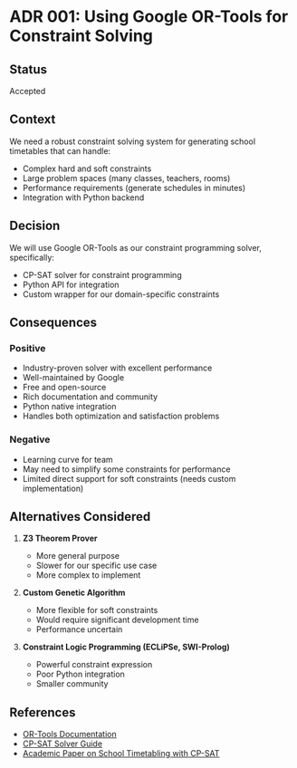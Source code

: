 # ADR 001: Using Google OR-Tools for Constraint Solving

## Status
Accepted

## Context
We need a robust constraint solving system for generating school timetables that can handle:
- Complex hard and soft constraints
- Large problem spaces (many classes, teachers, rooms)
- Performance requirements (generate schedules in minutes)
- Integration with Python backend

## Decision
We will use Google OR-Tools as our constraint programming solver, specifically:
- CP-SAT solver for constraint programming
- Python API for integration
- Custom wrapper for our domain-specific constraints

## Consequences
### Positive
- Industry-proven solver with excellent performance
- Well-maintained by Google
- Free and open-source
- Rich documentation and community
- Python native integration
- Handles both optimization and satisfaction problems

### Negative
- Learning curve for team
- May need to simplify some constraints for performance
- Limited direct support for soft constraints (needs custom implementation)

## Alternatives Considered
1. **Z3 Theorem Prover**
   - More general purpose
   - Slower for our specific use case
   - More complex to implement

2. **Custom Genetic Algorithm**
   - More flexible for soft constraints
   - Would require significant development time
   - Performance uncertain

3. **Constraint Logic Programming (ECLiPSe, SWI-Prolog)**
   - Powerful constraint expression
   - Poor Python integration
   - Smaller community

## References
- [OR-Tools Documentation](https://developers.google.com/optimization)
- [CP-SAT Solver Guide](https://developers.google.com/optimization/cp/cp_solver)
- [Academic Paper on School Timetabling with CP-SAT]() 